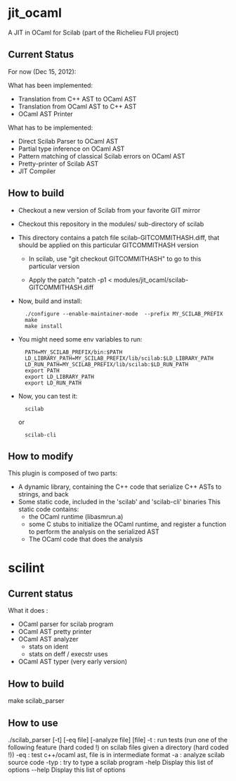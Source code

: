 # jit_ocaml

A JIT in OCaml for Scilab (part of the Richelieu FUI project)

## Current Status

For now (Dec 15, 2012):

What has been implemented:

- Translation from C++ AST to OCaml AST
- Translation from OCaml AST to C++ AST
- OCaml AST Printer

What has to be implemented: 

- Direct Scilab Parser to OCaml AST
- Partial type inference on OCaml AST
- Pattern matching of classical Scilab errors on OCaml AST
- Pretty-printer of Scilab AST
- JIT Compiler

## How to build

- Checkout a new version of Scilab from your favorite GIT mirror

- Checkout this repository in the modules/ sub-directory of scilab

- This directory contains a patch file scilab-GITCOMMITHASH.diff, that
  should be applied on this particular GITCOMMITHASH version

   - In scilab, use "git checkout GITCOMMITHASH" to go to this particular 
     version

   - Apply the patch "patch -p1 < modules/jit_ocaml/scilab-GITCOMMITHASH.diff

- Now, build and install:

        ./configure --enable-maintainer-mode  --prefix MY_SCILAB_PREFIX
        make
        make install

- You might need some env variables to run:

        PATH=MY_SCILAB_PREFIX/bin:$PATH
        LD_LIBRARY_PATH=MY_SCILAB_PREFIX/lib/scilab:$LD_LIBRARY_PATH
        LD_RUN_PATH=MY_SCILAB_PREFIX/lib/scilab:$LD_RUN_PATH
        export PATH
        export LD_LIBRARY_PATH
        export LD_RUN_PATH

- Now, you can test it:

        scilab

  or

        scilab-cli

## How to modify

This plugin is composed of two parts:
- A dynamic library, containing the C++ code that serialize C++ ASTs
   to strings, and back
- Some static code, included in the 'scilab' and 'scilab-cli' binaries
  This static code contains:
   - the OCaml runtime (libasmrun.a)
   - some C stubs to initialize the OCaml runtime, and register a function
     to perform the analysis on the serialized AST
   - The OCaml code that does the analysis 

# scilint

## Current status

What it does :

- OCaml parser for scilab program
- OCaml AST pretty printer
- OCaml AST analyzer
   - stats on ident
   - stats on deff / execstr uses
- OCaml AST typer (very early version) 

## How to build

  make scilab_parser

## How to use

./scilab_parser [-t] [-eq file] [-analyze file] [file]
  -t : run tests (run one of the following feature (hard coded !) on scilab files given a directory (hard coded !))
  -eq : test c++/ocaml ast, file is in intermediate format
  -a : analyze scilab source code
  -typ : try to type a scilab program
  -help  Display this list of options
  --help  Display this list of options
